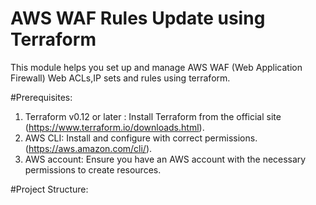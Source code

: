 # AWS WAF Rules Update using Terraform

This module helps you set up and manage AWS WAF (Web Application Firewall) Web ACLs,IP sets and rules using terraform.

#Prerequisites:
1) Terraform v0.12 or later : Install Terraform from the official site (https://www.terraform.io/downloads.html).
2) AWS CLI: Install and configure with correct permissions. (https://aws.amazon.com/cli/).
3) AWS account: Ensure you have an AWS account with the necessary permissions to create resources.

#Project Structure:
